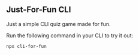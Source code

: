 ## Just-For-Fun CLI

Just a simple CLI quiz game made for fun.

Run the following command in your CLI to try it out:

```shell
npx cli-for-fun
```

